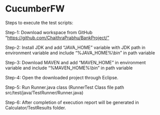 # CucumberFW
Steps to execute the test scripts:

Step-1: 
Download workspace from GitHub “https://github.com/ChaithraPrabhu/BankProject/”
	
Step-2:
Install JDK and add “JAVA_HOME” variable with JDK path in environment variable and include “%JAVA_HOME%\bin” in path variable
	
Step-3: 
Download MAVEN and add “MAVEN_HOME” in environment variable and include “%MAVEN_HOME%\bin” in path variable
	
Step-4: 
Open the downloaded project through Eclipse.
	
Step-5:
Run Runner.java class (RunnerTest Class file path src/test/java/TestRunner/Runner.java)
	
Step-6:
After completion of execution report will be generated in Calculator/TestResults folder.
